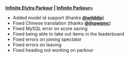 **[Infinite Elytra Parkour](https://www.spigotmc.org/resources/115322/) | [Infinite Parkour+](https://www.spigotmc.org/resources/105019/)**

- Added model id support (thanks **[@wilddip](https://github.com/wilddip)**)
- Fixed Chinese translation (thanks **[@jhqwqmc](https://github.com/jhqwqmc)**)
- Fixed MySQL error on score saving
- Fixed being able to take out items in the leaderboard
- Fixed errors on joining spectator
- Fixed errors on leaving
- Fixed heading not working on parkour
